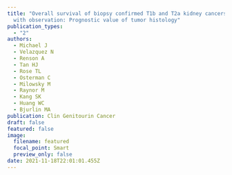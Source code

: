 ```yaml
---
title: "Overall survival of biopsy confirmed T1b and T2a kidney cancers managed
  with observation: Prognostic value of tumor histology"
publication_types:
  - "2"
authors:
  - Michael J
  - Velazquez N
  - Renson A
  - Tan HJ
  - Rose TL
  - Osterman C
  - Milowsky M
  - Raynor M
  - Kang SK
  - Huang WC
  - Bjurlin MA
publication: Clin Genitourin Cancer
draft: false
featured: false
image:
  filename: featured
  focal_point: Smart
  preview_only: false
date: 2021-11-18T22:01:01.455Z
---
```


